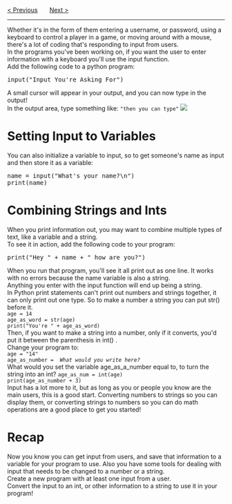 <a href="/v3/Python-Intro/Variables.md">&lt; Previous</a>
&nbsp;&nbsp;&nbsp;&nbsp;&nbsp;
<a href="/v3/Python-Intro/Conditionals.md">Next &gt;</a>
<hr>
Whether it's in the form of them entering a username, or password, using a keyboard to control a player in a game, or moving around with a mouse, there's a lot of coding that's responding to input from users.
<br>
In the programs you've been working on, if you want the user to enter information with a keyboard you'll use the input function.
<br>
Add the following code to a python program:
<pre>input("Input You're Asking For")</pre>
A small cursor will appear in your output, and you can now type in the output!
<br>
In the output area, type something like:
<code>"then you can type"</code>
<img src="https://i.imgur.com/MT2rAHB.png">
<h1>Setting Input to Variables</h1>
You can also initialize a variable to input, so to get someone's name as input and then store it as a variable:
<pre>
name = input("What's your name?\n")
print(name)
</pre>
<h1>Combining Strings and Ints</h1>
When you print information out, you may want to combine multiple types of text, like a variable and a string.
<br>
To see it in action, add the following code to your program:
<pre>print("Hey " + name + " how are you?")</pre>
When you run that program, you'll see it all print out as one line. It works with no errors because the name variable is also a string.
<br>
Anything you enter with the input function will end up being a string.
<br>
In Python print statements can't print out numbers and strings together, it can only print out one type. So to make a number a string you can put str() before it.
<br>
<code>age = 14</code>
<br>
<code>age_as_word = str(age)</code>
<br>
<code>print("You're " + age_as_word)</code>
<br>
Then, if you want to make a string into a number, only if it converts, you'd put it between the parenthesis in  int() .
<br>
Change your program to:
<br>
<code>age = "14"</code>
<br>
<code>age_as_number =  <i>What would you write here?</i></code>
<br>
What would you set the variable age_as_a_number equal to, to turn the string into an int? <code>age_as_num = int(age)</code>
<br>
<code>print(age_as_number + 3)</code> 
<br>
Input has a lot more to it, but as long as you or people you know are the main users, this is a good start. Converting numbers to strings so you can display them, or converting strings to numbers so you can do math operations are a good place to get you started!
<h1>Recap</h1>
Now you know you can get input from users, and save that information to a variable for your program to use. Also you have some tools for dealing with input that needs to be changed to a number or a string.
<br>
Create a new program with at least one input from a user.
<br>
Convert the input to an int, or other information to a string to use it in your program!

